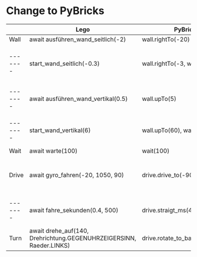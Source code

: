 # Change to PyBricks

| | Lego | PyBricks | Comments |
| ------- | ------- | -------- | -------- |
| Wall | await ausführen_wand_seitlich(-2) | wall.rightTo(-20) |  |
| ------- | start_wand_seitlich(-0.3) | wall.rightTo(-3, wait=False) | Change distance from cm to mm ; dont't wait |
| ------- | await ausführen_wand_vertikal(0.5) | wall.upTo(5) | Change distance from cm to mm |
| ------- | start_wand_vertikal(6) | wall.upTo(60), wait=False) | Change distance from cm to mm |
| Wait | await warte(100) | wait(100) | |
| Drive | await gyro_fahren(-20, 1050, 90) | drive.drive_to(-90,-200) | Change distance from cm to mm ; angle * -1 |
| ------- | await fahre_sekunden(0.4, 500) | drive.straigt_ms(4,500) | Change distance from cm to mm |
| Turn | await drehe_auf(140, Drehrichtung.GEGENUHRZEIGERSINN, Raeder.LINKS) | drive.rotate_to_backward(-140) | angle * -1 |
